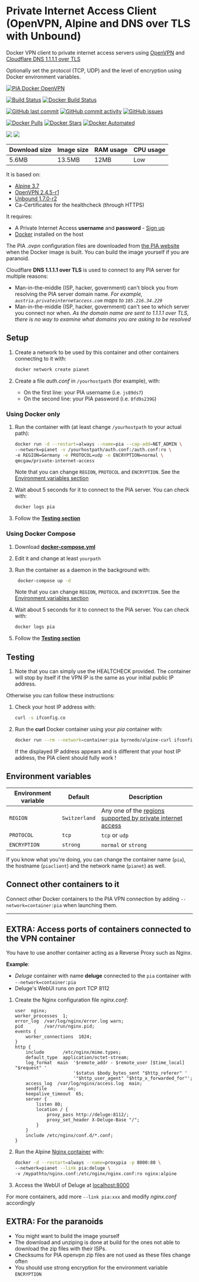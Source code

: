 # Private Internet Access Client (OpenVPN, Alpine and DNS over TLS with Unbound)

Docker VPN client to private internet access servers using [OpenVPN](https://openvpn.net/) and [Cloudflare DNS 1.1.1.1 over TLS](https://developers.cloudflare.com/1.1.1.1/dns-over-tls)

Optionally set the protocol (TCP, UDP) and the level of encryption using Docker environment variables.

[![PIA Docker OpenVPN](https://github.com/qdm12/private-internet-access-docker/raw/master/readme/title.png)](https://hub.docker.com/r/qmcgaw/private-internet-access/)

[![Build Status](https://travis-ci.org/qdm12/private-internet-access-docker.svg?branch=master)](https://travis-ci.org/qdm12/private-internet-access-docker)
[![Docker Build Status](https://img.shields.io/docker/build/qmcgaw/private-internet-access.svg)](https://hub.docker.com/r/qmcgaw/private-internet-access)

[![GitHub last commit](https://img.shields.io/github/last-commit/qdm12/private-internet-access-docker.svg)](https://github.com/qdm12/private-internet-access-docker/issues)
[![GitHub commit activity](https://img.shields.io/github/commit-activity/y/qdm12/private-internet-access-docker.svg)](https://github.com/qdm12/private-internet-access-docker/issues)
[![GitHub issues](https://img.shields.io/github/issues/qdm12/private-internet-access-docker.svg)](https://github.com/qdm12/private-internet-access-docker/issues)

[![Docker Pulls](https://img.shields.io/docker/pulls/qmcgaw/private-internet-access.svg)](https://hub.docker.com/r/qmcgaw/private-internet-access)
[![Docker Stars](https://img.shields.io/docker/stars/qmcgaw/private-internet-access.svg)](https://hub.docker.com/r/qmcgaw/private-internet-access)
[![Docker Automated](https://img.shields.io/docker/automated/qmcgaw/private-internet-access.svg)](https://hub.docker.com/r/qmcgaw/private-internet-access)

[![](https://images.microbadger.com/badges/image/qmcgaw/private-internet-access.svg)](https://microbadger.com/images/qmcgaw/private-internet-access)
[![](https://images.microbadger.com/badges/version/qmcgaw/private-internet-access.svg)](https://microbadger.com/images/qmcgaw/private-internet-access)

| Download size | Image size | RAM usage | CPU usage |
| --- | --- | --- | --- |
| 5.6MB | 13.5MB | 12MB | Low |

It is based on:
- [Alpine 3.7](https://alpinelinux.org)
- [OpenVPN 2.4.5-r1](https://pkgs.alpinelinux.org/package/edge/main/ppc64le/openvpn)
- [Unbound 1.7.0-r2](https://pkgs.alpinelinux.org/package/edge/main/aarch64/unbound)
- Ca-Certificates for the healthcheck (through HTTPS)

It requires:
- A Private Internet Access **username** and **password** - [Sign up](https://www.privateinternetaccess.com/pages/buy-vpn/)
- [Docker](https://docs.docker.com/install/) installed on the host

The PIA *.ovpn* configuration files are downloaded from 
[the PIA website](https://www.privateinternetaccess.com/openvpn/openvpn.zip) 
when the Docker image is built. You can build the image yourself if you are paranoid.

Cloudflare **DNS 1.1.1.1 over TLS** is used to connect to any PIA server for multiple reasons:
- Man-in-the-middle (ISP, hacker, government) can't block you from resolving the PIA server domain name. 
    *For example, `austria.privateinternetaccess.com` maps to `185.216.34.229`*
- Man-in-the-middle (ISP, hacker, government) can't see to which server you connect nor when.
    *As the domain name are sent to 1.1.1.1 over TLS, there is no way to examine what domains you are asking to be resolved*

## Setup

1. Create a network to be used by this container and other containers connecting to it with:

    ```bash
    docker network create pianet
    ```

1. Create a file *auth.conf* in `/yourhostpath` (for example), with:
    - On the first line: your PIA username (i.e. `js89ds7`)
    - On the second line: your PIA password (i.e. `8fd9s239G`)

### Using Docker only

1. Run the container with (at least change `/yourhostpath` to your actual path):

    ```bash
    docker run -d --restart=always --name=pia --cap-add=NET_ADMIN \
    --network=pianet -v /yourhostpath/auth.conf:/auth.conf:ro \
    -e REGION=Germany -e PROTOCOL=udp -e ENCRYPTION=normal \
    qmcgaw/private-internet-access
    ```

    Note that you can change `REGION`, `PROTOCOL` and `ENCRYPTION`. 
    See the [Environment variables section](#environment-variables)
1. Wait about 5 seconds for it to connect to the PIA server. You can check with:

    ```bash
    docker logs pia
    ```

1. Follow the [**Testing section**](#testing)

### Using Docker Compose

1. Download [**docker-compose.yml**](https://github.com/qdm12/private-internet-access-docker/blob/master/docker-compose.yml)
1. Edit it and change at least `yourpath`
1. Run the container as a daemon in the background with:

   ```bash
    docker-compose up -d
    ```

    Note that you can change `REGION`, `PROTOCOL` and `ENCRYPTION`. 
    See the [Environment variables section](#environment-variables)
1. Wait about 5 seconds for it to connect to the PIA server. You can check with:

    ```bash
    docker logs pia
    ```
    
1. Follow the [**Testing section**](#testing)

## Testing

1. Note that you can simply use the HEALTCHECK provided. The container will stop by itself 
if the VPN IP is the same as your initial public IP address.

Otherwise you can follow these instructions:

1. Check your host IP address with:

    ```bash
    curl -s ifconfig.co
    ```

1. Run the **curl** Docker container using your *pia* container with:

    ```bash
    docker run --rm --network=container:pia byrnedo/alpine-curl ifconfig.co
    ```

    If the displayed IP address appears and is different that your host IP address, 
    the PIA client should fully work !

## Environment variables

| Environment variable | Default | Description |
| --- | --- | --- |
| `REGION` | `Switzerland` | Any one of the [regions supported by private internet access](https://www.privateinternetaccess.com/pages/network/) |
| `PROTOCOL` | `tcp` | `tcp` or `udp` |
| `ENCRYPTION` | `strong` | `normal` or `strong` |

If you know what you're doing, you can change the container name (`pia`), 
the hostname (`piaclient`) and the network name (`pianet`) as well.

## Connect other containers to it

Connect other Docker containers to the PIA VPN connection by adding 
`--network=container:pia` when launching them.

---
  
## EXTRA: Access ports of containers connected to the VPN container

You have to use another container acting as a Reverse Proxy such as Nginx. 

**Example**:
- *Deluge* container with name **deluge** connected to the `pia` container with `--network=container:pia`
- Deluge's WebUI runs on port TCP 8112

1. Create the Nginx configuration file *nginx.conf*:

    ```
    user  nginx;
    worker_processes  1;
    error_log  /var/log/nginx/error.log warn;
    pid        /var/run/nginx.pid;
    events {
        worker_connections  1024;
    }
    http {
        include       /etc/nginx/mime.types;
        default_type  application/octet-stream;
        log_format  main  '$remote_addr - $remote_user [$time_local] "$request" '
                          '$status $body_bytes_sent "$http_referer" '
                          '"$http_user_agent" "$http_x_forwarded_for"';
        access_log  /var/log/nginx/access.log  main;
        sendfile        on;
        keepalive_timeout  65;
        server {
            listen 80;
            location / {
                proxy_pass http://deluge:8112/;
                proxy_set_header X-Deluge-Base "/";
            }
        }
        include /etc/nginx/conf.d/*.conf;
    }
    ```

1. Run the Alpine [Nginx container](https://hub.docker.com/_/nginx) with:

    ```bash
    docker -d --restart=always --name=proxypia -p 8000:80 \
    --network=pianet --link pia:deluge \
    -v /mypathto/nginx.conf:/etc/nginx/nginx.conf:ro nginx:alpine
    ```
    
1. Access the WebUI of Deluge at [localhost:8000](http://localhost:8000)

For more containers, add more `--link pia:xxx` and modify *nginx.conf* accordingly

## EXTRA: For the paranoids

- You might want to build the image yourself
- The download and unziping is done at build for the ones not able to download the zip files with their ISPs.
- Checksums for PIA openvpn zip files are not used as these files change often
- You should use strong encryption for the environment variable `ENCRYPTION`

